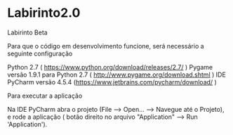 # Labirinto2.0

Labirinto Beta

Para que o código em desenvolvimento funcione, será necessário a seguinte configuração

Python 2.7  ( https://www.python.org/download/releases/2.7/ )
Pygame versão 1.9.1 para Python 2.7 ( http://www.pygame.org/download.shtml )
IDE PyCharm versão 4.5.4 (https://www.jetbrains.com/pycharm/download/ )

Para executar a aplicação

Na IDE PyCharm abra o projeto (File --> Open... --> Navegue até o Projeto), e rode a aplicação ( botão direito no arquivo "Application" --> Run 'Application').

